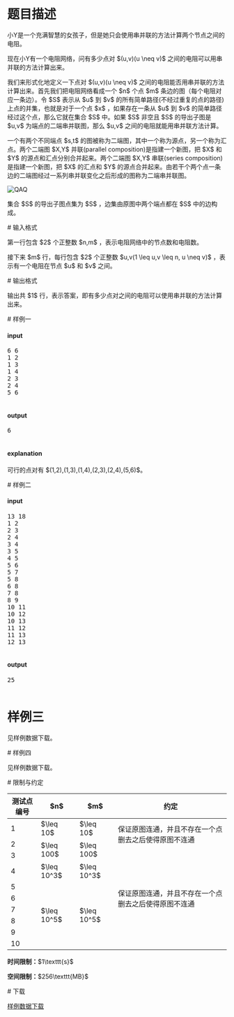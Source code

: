 # 题目描述

<p>小Y是一个充满智慧的女孩子，但是她只会使用串并联的方法计算两个节点之间的电阻。 </p>
<p>现在小Y有一个电阻网络，问有多少点对 $(u,v)(u \neq v)$ 之间的电阻可以用串并联的方法计算出来。</p>
<p>我们来形式化地定义一下点对 $(u,v)(u \neq v)$  之间的电阻能否用串并联的方法计算出来。首先我们把电阻网络看成一个 $n$ 个点 $m$ 条边的图（每个电阻对应一条边）。令 $S$ 表示从 $u$ 到 $v$ 的所有简单路径(不经过重复的点的路径)上点的并集，也就是对于一个点 $x$ ，如果存在一条从 $u$ 到 $v$ 的简单路径经过这个点，那么它就在集合  $S$ 中。如果 $S$ 非空且 $S$ 的导出子图是 $u,v$ 为端点的二端串并联图，那么 $u,v$ 之间的电阻就能用串并联方法计算。</p>
<p>一个有两个不同端点 $s,t$ 的图被称为二端图，其中一个称为源点，另一个称为汇点。两个二端图 $X,Y$ 并联(parallel composition)是指建一个新图，把 $X$ 和 $Y$ 的源点和汇点分别合并起来。两个二端图 $X,Y$ 串联(series  composition)是指建一个新图，把 $X$ 的汇点和 $Y$ 的源点合并起来。由若干个两个点一条边的二端图经过一系列串并联变化之后形成的图称为二端串并联图。 </p>
<p><img src="source/uoj/197/img/aHR0cDovL2ppcnV5aTkxMDM4NzcxNC5pcy1wcm9ncmFtbWVyLmNvbS91c2VyX2ZpbGVzL2ppcnV5aTkxMDM4NzcxNC9JbWFnZS9RUSVFNiU4OCVBQSVFNSU5QiVCRTIwMTYwNTEwMjEzNzI2LnBuZw==.png" alt="QAQ"/></p>
<p>集合 $S$ 的导出子图点集为 $S$ ，边集由原图中两个端点都在 $S$ 中的边构成。 </p>
# 输入格式


<p>第一行包含 $2$ 个正整数 $n,m$ ，表示电阻网络中的节点数和电阻数。</p>
<p>接下来 $m$ 行，每行包含 $2$ 个正整数 $u,v(1 \leq u,v \leq n, u \neq v)$ ，表示有一个电阻在节点 $u$ 和 $v$ 之间。</p>
# 输出格式


<p>输出共 $1$ 行，表示答案，即有多少点对之间的电阻可以使用串并联的方法计算出来。 </p>
# 样例一


<h4>input</h4>
<pre>6 6
1 2
1 3
1 4
2 3
2 4
5 6

</pre>

<h4>output</h4>
<pre>6

</pre>

<h4>explanation</h4>
<p>可行的点对有 $(1,2),(1,3),(1,4),(2,3),(2,4),(5,6)$。</p>
# 样例二


<h4>input</h4>
<pre>13 18 
1 2 
2 3 
2 4 
3 4 
3 5 
4 5 
5 6 
5 7 
5 8 
6 8 
7 8 
8 9 
10 11 
10 12 
10 13 
11 12 
11 13 
12 13

</pre>

<h4>output</h4>
<pre>25

</pre>

# 样例三


<p>见样例数据下载。</p>
# 样例四


<p>见样例数据下载。</p>
# 限制与约定


<div class="table-responsive">
    <table class="table table-bordered table-text-center table-vertical-middle"><thead><tr><th>测试点编号</th><th>$n$</th><th>$m$</th><th>约定</th></tr></thead><tbody><tr><td>1</td><td>$\leq 10$</td><td>$\leq 10$</td><td rowspan="2">保证原图连通，并且不存在一个点删去之后使得原图不连通</td></tr><tr><td>2</td><td rowspan="2">$\leq 100$</td><td rowspan="2">$\leq 100$</td></tr><tr><td>3</td><td rowspan="2"></td></tr><tr><td>4</td><td>$\leq 10^3$</td><td>$\leq 10^3$</td></tr><tr><td>5</td><td rowspan="6">$\leq 10^5$</td><td rowspan="6">$\leq 10^5$</td><td rowspan="3">保证原图连通，并且不存在一个点删去之后使得原图不连通</td></tr><tr><td>6</td></tr><tr><td>7</td></tr><tr><td>8</td><td rowspan="3"></td></tr><tr><td>9</td></tr><tr><td>10</td></tr></tbody></table></div>

<p><strong>时间限制：</strong>$1\texttt{s}$</p>
<p><strong>空间限制：</strong>$256\texttt{MB}$</p>
# 下载


<p><a href="/download.php?type=problem&amp;id=197">样例数据下载</a></p>
